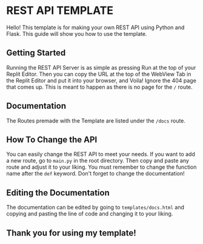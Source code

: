 # REST API TEMPLATE

Hello! This template is for making your own REST API using Python and Flask. This guide will show you how to use the template.

## Getting Started

Running the REST API Server is as simple as pressing Run at the top of your Replit Editor. Then you can copy the URL at the top of the WebView Tab in the Replit Editor and put it into your browser, and Voila! Ignore the 404 page that comes up. This is meant to happen as there is no page for the `/` route.

## Documentation

The Routes premade with the Template are listed under the `/docs` route.

## How To Change the API

You can easily change the REST API to meet your needs. If you want to add a new route, go to `main.py` in the root directory. Then copy and paste any route and adjust it to your liking. You must remember to change the function name after the `def` keyword. Don't forget to change the documentation!

## Editing the Documentation

The documentation can be edited by going to `templates/docs.html` and copying and pasting the line of code and changing it to your liking.

## Thank you for using my template!